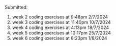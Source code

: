 Submitted:
1. week 2 coding exercises at  9:48pm  2/7/2024
2. week 3 coding exercises at 11:40pm 10/7/2024
3. week 4 coding exercises at  4:13pm 18/7/2024
4. week 5 coding exercises at 10:17pm 25/7/2024
5. week 6 coding exercises at  8:23pm  1/8/2024
